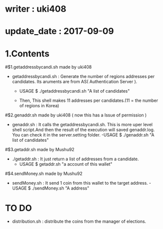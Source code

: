 # writer : uki408
# update_date : 2017-09-09

# 1.Contents

#$1.getaddressbycandi.sh made by uki408
- getaddressbycandi.sh : Generate the number of regions addresses per candidates. Its aruments are from AS( Authentication Server ).
	- USAGE
	$ ./getaddressbycandi.sh "A list of candidates"

	- Then, This shell makes 11 addresses per candidates.(11 = the number of regions in Korea)

#$2.genaddr.sh made by uki408 ( now this has a Issue of permission )
- genaddr.sh : It calls the getaddressbycandi.sh. This is more uper level shell script.And then the
			   result of the execution will saved genaddr.log. You can check it in the server.setting				 folder.
	-USAGE
	$ ./genaddr.sh "A list of candidates"

#$3.getaddr.sh made by Mushu92
- ./getaddr.sh : It just return a list of addresses from
a candidate.
	- USAGE
	$ getaddr.sh "a account of this wallet"

#$4.sendMoney.sh made by Mushu92
- sendMoney.sh : It send 1 coin from this wallet to the target address.
	-USAGE
	$ ./sendMoney.sh "A address"

# TO DO
- distribution.sh : distribute the coins from the manager of elections.
